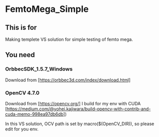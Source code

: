 # FemtoMega_Simple
## This is for
Making templete VS solution for simple testing of femto mega.

## You need
### OrbbecSDK_1.5.7_Windows
Download from [https://orbbec3d.com/index/download.html]

### OpenCV 4.7.0
Download from [https://opencv.org/]
I build for my env with CUDA [https://medium.com/@yohei.kajiwara/build-opencv-with-contrib-and-cuda-memo-998ea97db6db])

In this VS solution, OCV path is set by macro($(OpenCV_DIR)), so please edit for you env.
